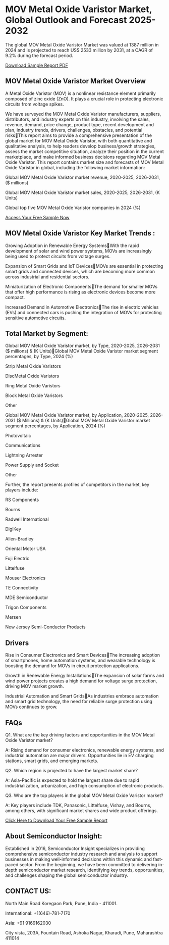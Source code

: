 <h1>MOV Metal Oxide Varistor Market, Global Outlook and Forecast 2025-2032</h1>

The global MOV Metal Oxide Varistor Market was valued at 1387 million in 2024 and is projected to reach US$ 2533 million by 2031, at a CAGR of 9.2% during the forecast period.

[Download Sample Report PDF 
](https://semiconductorinsight.com/download-sample-report/?product_id=92916)

<h2>MOV Metal Oxide Varistor Market Overview</h2>

A Metal Oxide Varistor (MOV) is a nonlinear resistance element primarily composed of zinc oxide (ZnO). It plays a crucial role in protecting electronic circuits from voltage spikes.

We have surveyed the MOV Metal Oxide Varistor manufacturers, suppliers, distributors, and industry experts on this industry, involving the sales, revenue, demand, price change, product type, recent development and plan, industry trends, drivers, challenges, obstacles, and potential risksThis report aims to provide a comprehensive presentation of the global market for MOV Metal Oxide Varistor, with both quantitative and qualitative analysis, to help readers develop business/growth strategies, assess the market competitive situation, analyze their position in the current marketplace, and make informed business decisions regarding MOV Metal Oxide Varistor. This report contains market size and forecasts of MOV Metal Oxide Varistor in global, including the following market information:

Global MOV Metal Oxide Varistor market revenue, 2020-2025, 2026-2031, ($ millions)

Global MOV Metal Oxide Varistor market sales, 2020-2025, 2026-2031, (K Units)

Global top five MOV Metal Oxide Varistor companies in 2024 (%)

[Access Your Free Sample Now](https://semiconductorinsight.com/report/mov-metal-oxide-varistor-markett/)

<h2>MOV Metal Oxide Varistor Key Market Trends  :</h2>

Growing Adoption in Renewable Energy SystemsWith the rapid development of solar and wind power systems, MOVs are increasingly being used to protect circuits from voltage surges.

Expansion of Smart Grids and IoT DevicesMOVs are essential in protecting smart grids and connected devices, which are becoming more common across industrial and residential sectors.

Miniaturization of Electronic ComponentsThe demand for smaller MOVs that offer high performance is rising as electronic devices become more compact.

Increased Demand in Automotive ElectronicsThe rise in electric vehicles (EVs) and connected cars is pushing the integration of MOVs for protecting sensitive automotive circuits.

<h2>Total Market by Segment:</h2>

Global MOV Metal Oxide Varistor market, by Type, 2020-2025, 2026-2031 ($ millions) & (K Units)Global MOV Metal Oxide Varistor market segment percentages, by Type, 2024 (%)

Strip Metal Oxide Varistors

DiscMetal Oxide Varistors

Ring Metal Oxide Varistors

Block Metal Oxide Varistors

Other

Global MOV Metal Oxide Varistor market, by Application, 2020-2025, 2026-2031 ($ Millions) & (K Units)Global MOV Metal Oxide Varistor market segment percentages, by Application, 2024 (%)

Photovoltaic

Communications

Lightning Arrester

Power Supply and Socket

Other

Further, the report presents profiles of competitors in the market, key players include:

RS Components

Bourns

Radwell International

DigiKey

Allen-Bradley

Oriental Motor USA

Fuji Electric

Littelfuse

Mouser Electronics

TE Connectivity

MDE Semiconductor

Trigon Components

Mersen

New Jersey Semi-Conductor Products

<h2>Drivers</h2>

Rise in Consumer Electronics and Smart DevicesThe increasing adoption of smartphones, home automation systems, and wearable technology is boosting the demand for MOVs in circuit protection applications.

Growth in Renewable Energy InstallationsThe expansion of solar farms and wind power projects creates a high demand for voltage surge protection, driving MOV market growth.

Industrial Automation and Smart GridsAs industries embrace automation and smart grid technology, the need for reliable surge protection using MOVs continues to grow.

<h2>FAQs</h2>

Q1. What are the key driving factors and opportunities in the MOV Metal Oxide Varistor market?

A: Rising demand for consumer electronics, renewable energy systems, and industrial automation are major drivers. Opportunities lie in EV charging stations, smart grids, and emerging markets.

Q2. Which region is projected to have the largest market share?

A: Asia-Pacific is expected to hold the largest share due to rapid industrialization, urbanization, and high consumption of electronic products.

Q3. Who are the top players in the global MOV Metal Oxide Varistor market?

A: Key players include TDK, Panasonic, Littelfuse, Vishay, and Bourns, among others, with significant market shares and wide product offerings.

[Click Here to Download Your Free Sample Report](https://semiconductorinsight.com/download-sample-report/?product_id=92916) 

<h2>About Semiconductor Insight:</h2>

Established in 2016, Semiconductor Insight specializes in providing comprehensive semiconductor industry research and analysis to support businesses in making well-informed decisions within this dynamic and fast-paced sector. From the beginning, we have been committed to delivering in-depth semiconductor market research, identifying key trends, opportunities, and challenges shaping the global semiconductor industry.

<h2>CONTACT US:</h2>

North Main Road Koregaon Park, Pune, India - 411001.

International: +1(646)-781-7170

Asia: +91 9169162030

City vista, 203A, Fountain Road, Ashoka Nagar, Kharadi, Pune, Maharashtra 411014



